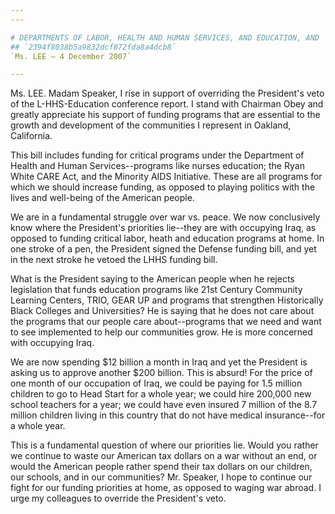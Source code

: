 ```yaml
---
---

# DEPARTMENTS OF LABOR, HEALTH AND HUMAN SERVICES, AND EDUCATION, AND  RELATED AGENCIES APPROPRIATIONS ACT, 2008--VETO MESSAGE FROM THE  PRESIDENT OF THE UNITED STATES
## `2394f8038b5a9832dcf872fda8a4dcb8`
`Ms. LEE — 4 December 2007`

---
```



Ms. LEE. Madam Speaker, I rise in support of overriding the 
President's veto of the L-HHS-Education conference report. I stand with 
Chairman Obey and greatly appreciate his support of funding programs 
that are essential to the growth and development of the communities I 
represent in Oakland, California.

This bill includes funding for critical programs under the Department 
of Health and Human Services--programs like nurses education; the Ryan 
White CARE Act, and the Minority AIDS Initiative. These are all 
programs for which we should increase funding, as opposed to playing 
politics with the lives and well-being of the American people.

We are in a fundamental struggle over war vs. peace. We now 
conclusively know where the President's priorities lie--they are with 
occupying Iraq, as opposed to funding critical labor, heath and 
education programs at home. In one stroke of a pen, the President 
signed the Defense funding bill, and yet in the next stroke he vetoed 
the LHHS funding bill.

What is the President saying to the American people when he rejects 
legislation that funds education programs like 21st Century Community 
Learning Centers, TRIO, GEAR UP and programs that strengthen 
Historically Black Colleges and Universities? He is saying that he does 
not care about the programs that our people care about--programs that 
we need and want to see implemented to help our communities grow. He is 
more concerned with occupying Iraq.

We are now spending $12 billion a month in Iraq and yet the President 
is asking us to approve another $200 billion. This is absurd! For the 
price of one month of our occupation of Iraq, we could be paying for 
1.5 million children to go to Head Start for a whole year; we could 
hire 200,000 new school teachers for a year; we could have even insured 
7 million of the 8.7 million children living in this country that do 
not have medical insurance--for a whole year.

This is a fundamental question of where our priorities lie. Would you 
rather we continue to waste our American tax dollars on a war without 
an end, or would the American people rather spend their tax dollars on 
our children, our schools, and in our communities? Mr. Speaker, I hope 
to continue our fight for our funding priorities at home, as opposed to 
waging war abroad. I urge my colleagues to override the President's 
veto.
